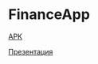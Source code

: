 # FinanceApp

[APK](https://github.com/ProMix0/FinanceApp/blob/master/Files/FinanceApp.apk)

[Презентация](https://github.com/ProMix0/FinanceApp/blob/master/Files/Презентация.pptx)
